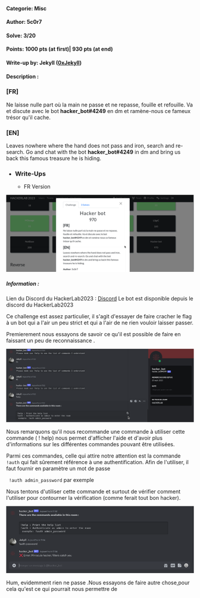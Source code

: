 #### Categorie: Misc 
#### **Author**: 5c0r7
#### Solve: 3/20 
#### Points: 1000 pts (at first)| 930 pts (at end)

#### Write-up by: Jekyll ([0xJekyll](https://twitter.com/Ted_Kouhouenou))
#### Description :
### [FR]
Ne laisse nulle part où la main ne passe et ne repasse, fouille et refouille. Va et discute avec le bot **hacker_bot#4249** en dm et ramène-nous ce fameux trésor qu'il cache.
### [EN]
Leaves nowhere where the hand does not pass and iron, search and re-search. Go and chat with the bot **hacker_bot#4249** in dm and bring us back this famous treasure he is hiding.


- ### Write-Ups
    - FR Version

![hackerbot](Images/hackerbot.png)

##### Information : 
Lien du Discord  du HackerLab2023 : [Discord](https://discord.gg/spHpZuS) 
Le bot est disponible depuis le discord du HackerLab2023

Ce challenge est assez particulier, il s'agit d'essayer de faire cracher le flag à un bot qui a l'air un peu strict et qui a l'air de ne rien vouloir laisser passer.

Premierement nous essayons de savoir ce qu'il est possible de faire en faissant un peu de reconnaissance .

![bot1](Images/dicord1.png)

Nous remarquons qu'il nous recommande une commande à utiliser 
cette commande ( ! help) nous permet d'afficher l'aide  et d'avoir plus d'informations sur les différentes commandes pouvant être utilisées.

Parmi ces commandes, celle qui attire notre attention est la commande
` !auth` qui fait sûrement référence à une authentification.
Afin de l'utiliser, il faut fournir en paramètre un mot de passe 

` !auth admin_password` par exemple

Nous tentons d'utiliser cette commande  et surtout  de vérifier comment l'utiliser pour contourner la vérification (comme ferait tout bon hacker).

![bot2](Images/discord2.png)

Hum, evidemment rien ne passe .Nous essayons de faire autre chose,pour cela qu'est ce qui pourrait nous permettre de 